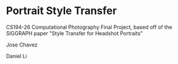 # Portrait Style Transfer #
CS194-26 Computational Photography Final Project, based off of the SIGGRAPH paper "Style Transfer for Headshot Portraits"

Jose Chavez

Daniel Li



